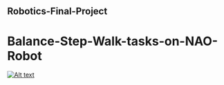 ## Robotics-Final-Project
# Balance-Step-Walk-tasks-on-NAO-Robot


[![Alt text](https://img.youtube.com/vi/B3UwNWFDktk/0.jpg)](https://www.youtube.com/watch?v=B3UwNWFDktk)
